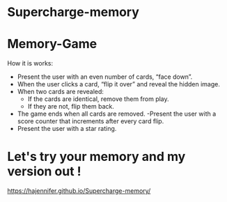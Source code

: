 # Supercharge-memory
# Memory-Game
How it is works:
- Present the user with an even number of cards, “face down”.
- When the user clicks a card, “flip it over” and reveal the hidden image.
- When two cards are revealed:
    - If the cards are identical, remove them from play.
    - If they are not, flip them back.
- The game ends when all cards are removed.
-Present the user with a score counter that increments after every card flip.
- Present the user with a star rating.
# Let's try your memory and my version out !
 https://hajennifer.github.io/Supercharge-memory/

